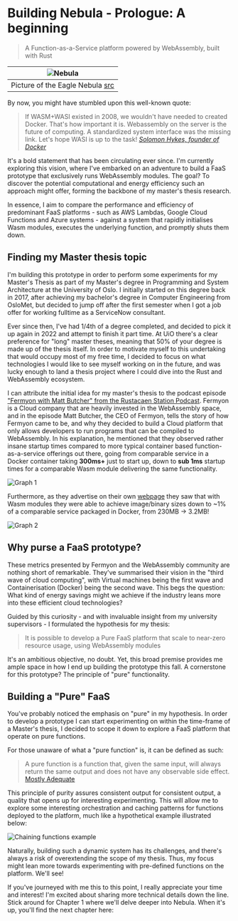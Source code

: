 # Building Nebula - Prologue: A beginning

> A Function-as-a-Service platform powered by WebAssembly, built with Rust

| ![Nebula](/blog-assets/eagle-nebula.jpg)                                   |
| -------------------------------------------------------------------------- |
| Picture of the Eagle Nebula [src](https://unsplash.com/photos/6tUdJ3fWgBg) |

By now, you might have stumbled upon this well-known quote:

> If WASM+WASI existed in 2008, we wouldn't have needed to created Docker.
> That's how important it is. Webassembly on the server is the future of
> computing. A standardized system interface was the missing link. Let's hope
> WASI is up to the task!
> [_Solomon Hykes, founder of Docker_](https://twitter.com/solomonstre/status/1111004913222324225?lang=en)

It's a bold statement that has been circulating ever since. I'm currently
exploring this vision, where I've embarked on an adventure to build a FaaS
prototype that exclusively runs WebAssembly modules. The goal? To discover the
potential computational and energy efficiency such an approach might offer,
forming the backbone of my master's thesis research.

In essence, I aim to compare the performance and efficiency of predominant FaaS
platforms - such as AWS Lambdas, Google Cloud Functions and Azure systems -
against a system that rapidly initialises Wasm modules, executes the underlying
function, and promptly shuts them down.

## Finding my Master thesis topic

I'm building this prototype in order to perform some experiments for my Master's
Thesis as part of my Master's degree in Programming and System Architecture at
the University of Oslo. I initially started on this degree back in 2017, after
achieving my bachelor's degree in Computer Engineering from OsloMet, but decided
to jump off after the first semester when I got a job offer for working fulltime
as a ServiceNow consultant.

Ever since then, I've had 1/4th of a degree completed, and decided to pick it up
again in 2022 and attempt to finish it part time. At UiO there's a clear
preference for "long" master theses, meaning that 50% of your degree is made up
of the thesis itself. In order to motivate myself to this undertaking that would
occupy most of my free time, I decided to focus on what technologies I would
like to see myself working on in the future, and was lucky enough to land a
thesis project where I could dive into the Rust and WebAssembly ecosystem.

I can attribute the initial idea for my master's thesis to the podcast episode
["Fermyon with Matt Butcher" from the Rustacaen Station Podcast](https://rustacean-station.org/episode/matt-butcher/).
Fermyon is a Cloud company that are heavily invested in the WebAssembly space,
and in the episode Matt Butcher, the CEO of Fermyon, tells the story of how
Fermyon came to be, and why they decided to build a Cloud platform that only
allows developers to run programs that can be compiled to WebAssembly. In his
explanation, he mentioned that they observed rather insane startup times
compared to more typical container based function-as-a-service offerings out
there, going from comparable service in a Docker container taking **300ms+**
just to start up, down to **sub 1ms** startup times for a comparable Wasm module
delivering the same functionality.

![Graph 1](/blog-assets/prologue-wasm_vs_docker_neko.svg)

Furthermore, as they advertise on their own
[webpage](https://www.fermyon.com/#fermyon-benefits) they saw that with Wasm
modules they were able to achieve image/binary sizes down to ~1% of a comparable
service packaged in Docker, from 230MB -> 3.2MB!

![Graph 2](/blog-assets/prologue-wasm_vs_docker_neko_size.svg)

## Why purse a FaaS prototype?

These metrics presented by Fermyon and the WebAssembly community are nothing
short of remarkable. They've summarised their vision in the "third wave of cloud
computing", with Virtual machines being the first wave and Containerisation
(Docker) being the second wave. This begs the question: What kind of energy
savings might we achieve if the industry leans more into these efficient cloud
technologies?

Guided by this curiosity - and with invaluable insight from my university
supervisors - I formulated the hypothesis for my thesis:

> It is possible to develop a Pure FaaS platform that scale to near-zero
> resource usage, using WebAssembly modules

It's an ambitious objective, no doubt. Yet, this broad premise provides me ample
space in how I end up building the prototype this fall. A cornerstone for this
prototype? The principle of "pure" functionality.

## Building a "Pure" FaaS

You've probably noticed the emphasis on "pure" in my hypothesis. In order to
develop a prototype I can start experimenting on within the time-frame of a
Master's thesis, I decided to scope it down to explore a FaaS platform that
operate on pure functions.

For those unaware of what a "pure function" is, it can be defined as such:

> A pure function is a function that, given the same input, will always return
> the same output and does not have any observable side effect.
> [Mostly Adequate](https://github.com/MostlyAdequate/mostly-adequate-guide/blob/master/ch03.md#oh-to-be-pure-again)

This principle of purity assures consistent output for consistent output, a
quality that opens up for interesting experimenting. This will allow me to
explore some interesting orchestration and caching patterns for functions
deployed to the platform, much like a hypothetical example illustrated below:

![Chaining functions example](/blog-assets/pure-function-chain-example.svg)

Naturally, building such a dynamic system has its challenges, and there's always
a risk of overextending the scope of my thesis. Thus, my focus might lean more
towards experimenting with pre-defined functions on the platform. We'll see!

If you've journeyed with me this to this point, I really appreciate your time
and interest! I'm excited about sharing more technical details down the line.
Stick around for Chapter 1 where we'll delve deeper into Nebula. When it's up,
you'll find the next chapter here:
